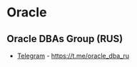# Oracle

## Oracle DBAs Group (RUS)
- [Telegram](https://t.me/oracle_dba_ru) - https://t.me/oracle_dba_ru
